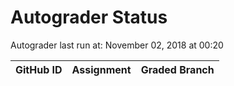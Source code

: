# Autograder Status
Autograder last run at: November 02, 2018 at 00:20

| GitHub ID | Assignment | Graded Branch |
|-----------|------------|---------------|
